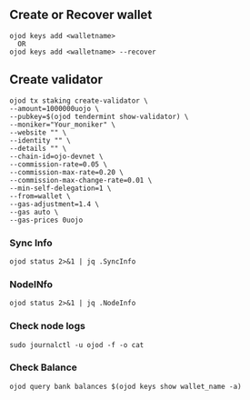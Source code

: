 ## Create or Recover wallet

```
ojod keys add <walletname>
  OR
ojod keys add <walletname> --recover
```

## Create validator
```
ojod tx staking create-validator \
--amount=1000000uojo \
--pubkey=$(ojod tendermint show-validator) \
--moniker="Your_moniker" \
--website "" \
--identity "" \
--details "" \
--chain-id=ojo-devnet \
--commission-rate=0.05 \
--commission-max-rate=0.20 \
--commission-max-change-rate=0.01 \
--min-self-delegation=1 \
--from=wallet \
--gas-adjustment=1.4 \
--gas auto \
--gas-prices 0uojo
```

### Sync Info
```
ojod status 2>&1 | jq .SyncInfo
```
### NodeINfo
```
ojod status 2>&1 | jq .NodeInfo
```
### Check node logs
```
sudo journalctl -u ojod -f -o cat
```
### Check Balance
```
ojod query bank balances $(ojod keys show wallet_name -a)
```
